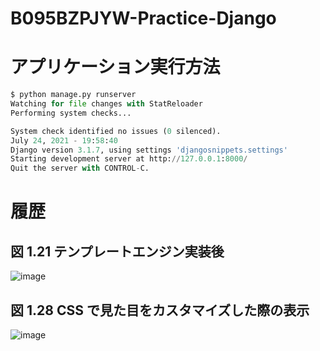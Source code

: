 # B095BZPJYW-Practice-Django

# アプリケーション実行方法

```python
$ python manage.py runserver 
Watching for file changes with StatReloader
Performing system checks...

System check identified no issues (0 silenced).
July 24, 2021 - 19:58:40
Django version 3.1.7, using settings 'djangosnippets.settings'
Starting development server at http://127.0.0.1:8000/
Quit the server with CONTROL-C.
```

# 履歴
## 図 1.21 テンプレートエンジン実装後
![image](https://user-images.githubusercontent.com/31363256/126855884-fe0c2027-4ff9-455d-a005-667eb7466859.png)

## 図 1.28 CSS で見た目をカスタマイズした際の表示
![image](https://user-images.githubusercontent.com/31363256/126866370-6db1790d-f9b9-46c7-9ba1-a2ea58455b57.png)

